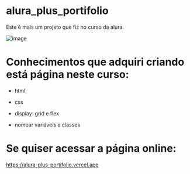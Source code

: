# alura_plus_portifolio

Este é mais um projeto que fiz no curso da alura.

![image](https://user-images.githubusercontent.com/127251950/236697636-1f469e58-420b-47ca-afba-ca87a78eb458.png)

# Conhecimentos que adquiri criando está página neste curso:

* html

* css

* display: grid e flex

* nomear variáveis e classes

# Se quiser acessar a página online:

https://alura-plus-portifolio.vercel.app

